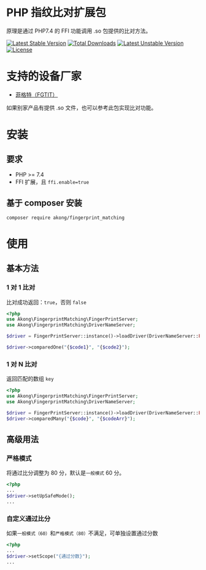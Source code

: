 # PHP 指纹比对扩展包

原理是通过 PHP7.4 的 FFI 功能调用 .so 包提供的比对方法。

[![Latest Stable Version](https://poser.pugx.org/akong/fingerprint_matching/v)](//packagist.org/packages/akong/fingerprint_matching) 
[![Total Downloads](https://poser.pugx.org/akong/fingerprint_matching/downloads)](//packagist.org/packages/akong/fingerprint_matching) 
[![Latest Unstable Version](https://poser.pugx.org/akong/fingerprint_matching/v/unstable)](//packagist.org/packages/akong/fingerprint_matching) 
[![License](https://poser.pugx.org/akong/fingerprint_matching/license)](//packagist.org/packages/akong/fingerprint_matching)

# 支持的设备厂家

- [菲格特（FGTIT）](http://www.fgtit.com/PC/demo-server.html)

如果别家产品有提供 .so 文件，也可以参考此包实现比对功能。

# 安装
## 要求
- PHP >= 7.4
- FFI 扩展，且 `ffi.enable=true`

## 基于 composer 安装

```
composer require akong/fingerprint_matching
```

# 使用

## 基本方法

### 1 对 1 比对
比对成功返回：`true`，否则 `false`

```php
<?php
use Akong\FingerprintMatching\FingerPrintServer;
use Akong\FingerprintMatching\DriverNameServer;

$driver = FingerPrintServer::instance()->loadDriver(DriverNameServer::FGTIT);

$driver->comparedOne("{$code1}", "{$code2}");
```

### 1 对 N 比对
返回匹配的数组 `key`

```php
<?php
use Akong\FingerprintMatching\FingerPrintServer;
use Akong\FingerprintMatching\DriverNameServer;

$driver = FingerPrintServer::instance()->loadDriver(DriverNameServer::FGTIT);
$driver->comparedMany("{$code}", "{$codeArr}");
```

## 高级用法

### 严格模式

将通过比分调整为 80 分，默认是`一般模式` 60 分。

```php
<?php
...
$driver->setUpSafeMode();
...
```

### 自定义通过比分

如果`一般模式（60）`和`严格模式（80）`不满足，可单独设置通过分数

```php
<?php
...
$driver->setScope("{通过分数}");
...
```